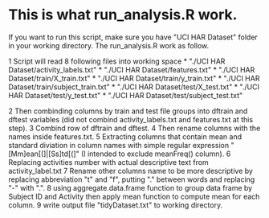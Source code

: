 This is what run_analysis.R work.
===========
If you want to run this script, make sure you have "UCI HAR Dataset" folder in your working directory.
The run_analysis.R work as follow.

  1 Script will read 8 following files into working space
    * "./UCI HAR Dataset/activity_labels.txt"
    * "./UCI HAR Dataset/features.txt"
    * "./UCI HAR Dataset/train/X_train.txt"
    * "./UCI HAR Dataset/train/y_train.txt"
    * "./UCI HAR Dataset/train/subject_train.txt"
    * "./UCI HAR Dataset/test/X_test.txt"
    * "./UCI HAR Dataset/test/y_test.txt"
    * "./UCI HAR Dataset/test/subject_test.txt"

  2 Then combinding columns by train and test file groups into dftrain and dftest variables (did not combind activity_labels.txt and features.txt at this step).
  3 Combind row of dftrain and dftest.
  4 Then rename columns with the names inside features.txt.
  5 Extracting columns that contain mean and standard diviation in column names with simple regular expression "[Mm]ean[(]|[Ss]td[(]" (I intended to exclude meanFreq() column).
  6 Replacing activities number with actual descriptive text from activity_label.txt
  7 Rename other columns name to be more descriptive by replacing abbreviation "t" and "f", putting "." between words and replacing "-" with ".".
  8 using aggregate.data.frame function to group data frame by Subject ID and Activity then apply mean function to compute mean for each column.
  9 write output file "tidyDataset.txt" to working directory.
